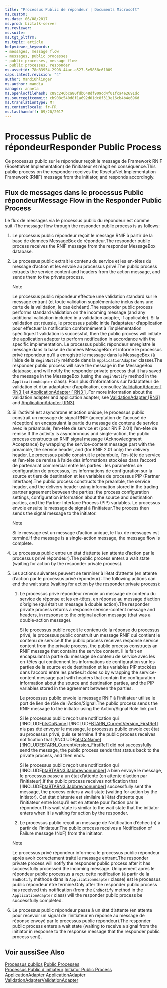 ```yaml
---
title: "Processus Public de répondeur | Documents Microsoft"
ms.custom: 
ms.date: 06/08/2017
ms.prod: biztalk-server
ms.reviewer: 
ms.suite: 
ms.tgt_pltfrm: 
ms.topic: article
helpviewer_keywords:
- messages, message flow
- messages, public processes
- public processes, message flow
- public processes, responder
ms.assetid: 78d83954-2998-44ac-a527-5e5858c61009
caps.latest.revision: "4"
author: MandiOhlinger
ms.author: mandia
manager: anneta
ms.openlocfilehash: c89c246bca80fdb648df909cd4f01fca4e2691dc
ms.sourcegitcommit: cb908c540d8f1a692d01dc8f313e16cb4b4e696d
ms.translationtype: MT
ms.contentlocale: fr-FR
ms.lasthandoff: 09/20/2017
---
```

# <a name="responder-public-process"></a><span data-ttu-id="e3873-102">Processus Public de répondeur</span><span class="sxs-lookup"><span data-stu-id="e3873-102">Responder Public Process</span></span>
<span data-ttu-id="e3873-103">Ce processus public sur le répondeur reçoit le message de Framework RNIF (RosettaNet Implementation) de l’initiateur et réagit en conséquence.</span><span class="sxs-lookup"><span data-stu-id="e3873-103">This public process on the responder receives the RosettaNet Implementation Framework (RNIF) message from the initiator, and responds accordingly.</span></span>  
  
## <a name="message-flow-in-the-responder-public-process"></a><span data-ttu-id="e3873-104">Flux de messages dans le processus Public répondeur</span><span class="sxs-lookup"><span data-stu-id="e3873-104">Message Flow in the Responder Public Process</span></span>  
 <span data-ttu-id="e3873-105">Le flux de messages via le processus public du répondeur est comme suit :</span><span class="sxs-lookup"><span data-stu-id="e3873-105">The message flow through the responder public process is as follows:</span></span>  
  
1.  <span data-ttu-id="e3873-106">Le processus public répondeur reçoit le message RNIF à partir de la base de données MessageBox de répondeur.</span><span class="sxs-lookup"><span data-stu-id="e3873-106">The responder public process receives the RNIF message from the responder MessageBox database.</span></span>  
  
2.  <span data-ttu-id="e3873-107">Le processus public extrait le contenu du service et les en-têtes du message d’action et les envoie au processus privé.</span><span class="sxs-lookup"><span data-stu-id="e3873-107">The public process extracts the service content and headers from the action message, and sends them to the private process.</span></span>  
  
    > [!NOTE]
    >  <span data-ttu-id="e3873-108">Le processus public répondeur effectue une validation standard sur le message entrant (et toute validation supplémentaire inclus dans une carte de la validation, le cas échéant).</span><span class="sxs-lookup"><span data-stu-id="e3873-108">The responder public process performs standard validation on the incoming message (and any additional validation included in a validation adapter, if applicable).</span></span> <span data-ttu-id="e3873-109">Si la validation est réussie, le processus public initie l’adaptateur d’application pour effectuer la notification conformément à l’implémentation spécifique.</span><span class="sxs-lookup"><span data-stu-id="e3873-109">If validation is successful, then the public process will initiate the application adapter to perform notification in accordance with the specific implementation.</span></span> <span data-ttu-id="e3873-110">Le processus public répondeur enregistre le message dans la base de données MessageBox et informe le processus privé répondeur qu’il a enregistré le message dans la MessageBox (à l’aide de la `BeginNotify` méthode dans la `ApplicationAdapter` classe).</span><span class="sxs-lookup"><span data-stu-id="e3873-110">The responder public process will save the message in the MessageBox database, and will notify the responder private process that it has saved the message in the MessageBox (using the `BeginNotify` method in the `ApplicationAdapter` class).</span></span> <span data-ttu-id="e3873-111">Pour plus d’informations sur l’adaptateur de validation et d’un adaptateur d’application, consultez [ValidationAdapter &#91; RN3 &#93; ](../../adapters-and-accelerators/accelerator-rosettanet/validationadapter.md) et [ApplicationAdapter &#91; RN3 &#93; ](../../adapters-and-accelerators/accelerator-rosettanet/applicationadapter.md).</span><span class="sxs-lookup"><span data-stu-id="e3873-111">For more information about the validation adapter and application adapter, see [ValidationAdapter &#91;RN3&#93;](../../adapters-and-accelerators/accelerator-rosettanet/validationadapter.md) and [ApplicationAdapter &#91;RN3&#93;](../../adapters-and-accelerators/accelerator-rosettanet/applicationadapter.md).</span></span>  
  
3.  <span data-ttu-id="e3873-112">Si l’activité est asynchrone et action unique, le processus public construit un message de signal RNIF (acceptation de l’accusé de réception) en encapsulant la partie du message de contenu de service avec le préambule, l’en-tête de service et (pour RNIF 2.01) l’en-tête de remise.</span><span class="sxs-lookup"><span data-stu-id="e3873-112">If the activity is asynchronous and single-action, the public process constructs an RNIF signal message (Acknowledgment Acceptance) by wrapping the service-content message part with the preamble, the service header, and (for RNIF 2.01 only) the delivery header.</span></span> <span data-ttu-id="e3873-113">Le processus public construit le préambule, l’en-tête de service et l’en-tête de remise à l’aide des informations stockées dans l’accord de partenariat commercial entre les parties : les paramètres de configuration de processus, les informations de configuration sur la source et tiers de destination et les variables de processus PIP (Partner Interface).</span><span class="sxs-lookup"><span data-stu-id="e3873-113">The public process constructs the preamble, the service header, and the delivery header using information stored in the trading partner agreement between the parties: the process configuration settings, configuration information about the source and destination parties, and the Partner Interface Process (PIP) variables.</span></span> <span data-ttu-id="e3873-114">Le processus envoie ensuite le message de signal à l’initiateur.</span><span class="sxs-lookup"><span data-stu-id="e3873-114">The process then sends the signal message to the initiator.</span></span>  
  
    > [!NOTE]
    >  <span data-ttu-id="e3873-115">Si le message est un message d’action unique, le flux de messages est terminé.</span><span class="sxs-lookup"><span data-stu-id="e3873-115">If the message is a single-action message, the message flow is complete.</span></span>  
  
4.  <span data-ttu-id="e3873-116">Le processus public entre un état d’attente (en attente d’action par le processus privé répondeur).</span><span class="sxs-lookup"><span data-stu-id="e3873-116">The public process enters a wait state (waiting for action by the responder private process).</span></span>  
  
5.  <span data-ttu-id="e3873-117">Les actions suivantes peuvent se terminer à l’état d’attente (en attente d’action par le processus privé répondeur) :</span><span class="sxs-lookup"><span data-stu-id="e3873-117">The following actions can end the wait state (waiting for action by the responder private process):</span></span>  
  
    1.  <span data-ttu-id="e3873-118">Le processus privé répondeur renvoie un message de contenu du service de réponse et les en-têtes, en réponse au message d’action d’origine (qui était un message à double action).</span><span class="sxs-lookup"><span data-stu-id="e3873-118">The responder private process returns a response service-content message and headers, in response to the original action message (that was a double-action message).</span></span>  
  
         <span data-ttu-id="e3873-119">Si le processus public reçoit le contenu de la réponse du processus privé, le processus public construit un message RNIF qui contient le contenu de service.</span><span class="sxs-lookup"><span data-stu-id="e3873-119">If the public process receives response service content from the private process, the public process constructs an RNIF message that contains the service content.</span></span> <span data-ttu-id="e3873-120">Il le fait en encapsulant la partie du message de contenu de service avec les en-têtes qui contiennent les informations de configuration sur les parties de la source et de destination et les variables PIP stockées dans l’accord entre les parties.</span><span class="sxs-lookup"><span data-stu-id="e3873-120">It does so by wrapping the service-content message part with headers that contain the configuration information about the source and destination parties, and the PIP variables stored in the agreement between the parties.</span></span>  
  
         <span data-ttu-id="e3873-121">Le processus public envoie le message RNIF à l’initiateur utilise le port de lien de rôle de l’Action/Signal.</span><span class="sxs-lookup"><span data-stu-id="e3873-121">The public process sends the RNIF message to the initiator using the Action/Signal Role link port.</span></span>  
  
         <span data-ttu-id="e3873-122">Si le processus public reçoit une notification qui [!INCLUDE[btsCoName](../../includes/btsconame-md.md)] [!INCLUDE[BTARN_CurrentVersion_FirstRef](../../includes/btarn-currentversion-firstref-md.md)] n’a pas été envoyer le message, le processus public envoie cet état au processus privé, puis se termine.</span><span class="sxs-lookup"><span data-stu-id="e3873-122">If the public process receives notification that [!INCLUDE[btsCoName](../../includes/btsconame-md.md)][!INCLUDE[BTARN_CurrentVersion_FirstRef](../../includes/btarn-currentversion-firstref-md.md)] did not successfully send the message, the public process sends that status back to the private process, and then ends.</span></span>  
  
         <span data-ttu-id="e3873-123">Si le processus public reçoit une notification qui [!INCLUDE[btaBTARN3.3abbrevnonumber](../../includes/btabtarn3-3abbrevnonumber-md.md)] a bien envoyé le message, le processus passe à un état d’attente (en attente d’action par l’initiateur).</span><span class="sxs-lookup"><span data-stu-id="e3873-123">If the public process receives notification that [!INCLUDE[btaBTARN3.3abbrevnonumber](../../includes/btabtarn3-3abbrevnonumber-md.md)] successfully sent the message, the process enters a wait state (waiting for action by the initiator).</span></span> <span data-ttu-id="e3873-124">Cet état d’attente est similaire à l’état d’attente que l’initiateur entre lorsqu’il est en attente pour l’action par le répondeur.</span><span class="sxs-lookup"><span data-stu-id="e3873-124">This wait state is similar to the wait state that the initiator enters when it is waiting for action by the responder.</span></span>  
  
    2.  <span data-ttu-id="e3873-125">Le processus public reçoit un message de Notification d’échec (n) à partir de l’initiateur.</span><span class="sxs-lookup"><span data-stu-id="e3873-125">The public process receives a Notification of Failure message (NoF) from the initiator.</span></span>  
  
    > [!NOTE]
    >  <span data-ttu-id="e3873-126">Le processus privé répondeur informera le processus public répondeur après avoir correctement traité le message entrant.</span><span class="sxs-lookup"><span data-stu-id="e3873-126">The responder private process will notify the responder public process after it has successfully processed the incoming message.</span></span> <span data-ttu-id="e3873-127">Uniquement après le répondeur public processus a reçu cette notification (à partir de la `EndNotify` méthode dans la `ApplicationAdapter` classe) est le processus public répondeur être terminé.</span><span class="sxs-lookup"><span data-stu-id="e3873-127">Only after the responder public process has received this notification (from the `EndNotify` method in the `ApplicationAdapter` class) will the responder public process be successfully completed.</span></span>  
  
6.  <span data-ttu-id="e3873-128">Le processus public répondeur passe à un état d’attente (en attente pour recevoir un signal de l’initiateur en réponse au message de réponse envoyé par le processus public répondeur).</span><span class="sxs-lookup"><span data-stu-id="e3873-128">The responder public process enters a wait state (waiting to receive a signal from the initiator in response to the response message that the responder public process sent).</span></span>  
  
## <a name="see-also"></a><span data-ttu-id="e3873-129">Voir aussi</span><span class="sxs-lookup"><span data-stu-id="e3873-129">See Also</span></span>  
 <span data-ttu-id="e3873-130">[Processus publics](../../adapters-and-accelerators/accelerator-rosettanet/public-processes.md) </span><span class="sxs-lookup"><span data-stu-id="e3873-130">[Public Processes](../../adapters-and-accelerators/accelerator-rosettanet/public-processes.md) </span></span>  
 <span data-ttu-id="e3873-131">[Processus Public d’initiateur](../../adapters-and-accelerators/accelerator-rosettanet/initiator-public-process.md) </span><span class="sxs-lookup"><span data-stu-id="e3873-131">[Initiator Public Process](../../adapters-and-accelerators/accelerator-rosettanet/initiator-public-process.md) </span></span>  
 <span data-ttu-id="e3873-132">[ApplicationAdapter](../../adapters-and-accelerators/accelerator-rosettanet/applicationadapter.md) </span><span class="sxs-lookup"><span data-stu-id="e3873-132">[ApplicationAdapter](../../adapters-and-accelerators/accelerator-rosettanet/applicationadapter.md) </span></span>  
 [<span data-ttu-id="e3873-133">ValidationAdapter</span><span class="sxs-lookup"><span data-stu-id="e3873-133">ValidationAdapter</span></span>](../../adapters-and-accelerators/accelerator-rosettanet/validationadapter.md)